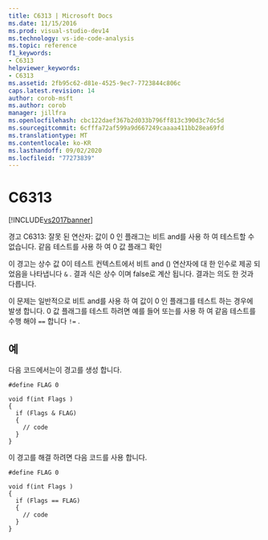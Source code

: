 ```yaml
---
title: C6313 | Microsoft Docs
ms.date: 11/15/2016
ms.prod: visual-studio-dev14
ms.technology: vs-ide-code-analysis
ms.topic: reference
f1_keywords:
- C6313
helpviewer_keywords:
- C6313
ms.assetid: 2fb95c62-d81e-4525-9ec7-7723844c806c
caps.latest.revision: 14
author: corob-msft
ms.author: corob
manager: jillfra
ms.openlocfilehash: cbc122daef367b2d033b796ff813c390d3c7dc5d
ms.sourcegitcommit: 6cfffa72af599a9d667249caaaa411bb28ea69fd
ms.translationtype: MT
ms.contentlocale: ko-KR
ms.lasthandoff: 09/02/2020
ms.locfileid: "77273839"
---
```

# <a name="c6313"></a>C6313
[!INCLUDE[vs2017banner](../includes/vs2017banner.md)]

경고 C6313: 잘못 된 연산자: 값이 0 인 플래그는 비트 and를 사용 하 여 테스트할 수 없습니다. 같음 테스트를 사용 하 여 0 값 플래그 확인  
  
 이 경고는 상수 값 0이 테스트 컨텍스트에서 비트 and () 연산자에 대 한 인수로 제공 되었음을 나타냅니다 `&` . 결과 식은 상수 이며 false로 계산 됩니다. 결과는 의도 한 것과 다릅니다.  
  
 이 문제는 일반적으로 비트 and를 사용 하 여 값이 0 인 플래그를 테스트 하는 경우에 발생 합니다. 0 값 플래그를 테스트 하려면 예를 들어 또는를 사용 하 여 같음 테스트를 수행 해야 `==` 합니다 `!=` .  
  
## <a name="example"></a>예  
 다음 코드에서는이 경고를 생성 합니다.  
  
```  
#define FLAG 0  
  
void f(int Flags )  
{  
  if (Flags & FLAG)  
  {  
    // code  
  }  
}  
```  
  
 이 경고를 해결 하려면 다음 코드를 사용 합니다.  
  
```  
#define FLAG 0  
  
void f(int Flags )  
{  
  if (Flags == FLAG)  
  {  
    // code  
  }  
}  
```
